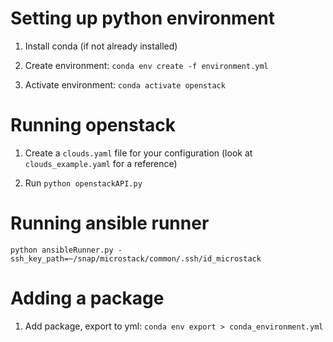 # Setting up python environment

1. Install conda (if not already installed)

2. Create environment: `conda env create -f environment.yml`

3. Activate environment: `conda activate openstack`

# Running openstack

1. Create a `clouds.yaml` file for your configuration (look at `clouds_example.yaml` for a reference)

2. Run `python openstackAPI.py`

# Running ansible runner

`python ansibleRunner.py -ssh_key_path=~/snap/microstack/common/.ssh/id_microstack`

# Adding a package

1. Add package, export to yml: `conda env export > conda_environment.yml`

